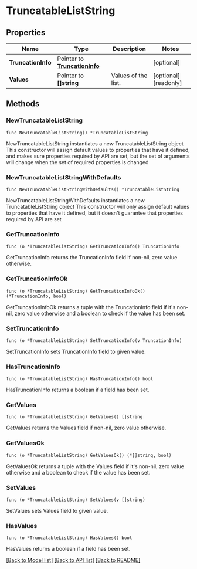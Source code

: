 # TruncatableListString

## Properties

Name | Type | Description | Notes
------------ | ------------- | ------------- | -------------
**TruncationInfo** | Pointer to [**TruncationInfo**](TruncationInfo.md) |  | [optional] 
**Values** | Pointer to **[]string** | Values of the list. | [optional] [readonly] 

## Methods

### NewTruncatableListString

`func NewTruncatableListString() *TruncatableListString`

NewTruncatableListString instantiates a new TruncatableListString object
This constructor will assign default values to properties that have it defined,
and makes sure properties required by API are set, but the set of arguments
will change when the set of required properties is changed

### NewTruncatableListStringWithDefaults

`func NewTruncatableListStringWithDefaults() *TruncatableListString`

NewTruncatableListStringWithDefaults instantiates a new TruncatableListString object
This constructor will only assign default values to properties that have it defined,
but it doesn't guarantee that properties required by API are set

### GetTruncationInfo

`func (o *TruncatableListString) GetTruncationInfo() TruncationInfo`

GetTruncationInfo returns the TruncationInfo field if non-nil, zero value otherwise.

### GetTruncationInfoOk

`func (o *TruncatableListString) GetTruncationInfoOk() (*TruncationInfo, bool)`

GetTruncationInfoOk returns a tuple with the TruncationInfo field if it's non-nil, zero value otherwise
and a boolean to check if the value has been set.

### SetTruncationInfo

`func (o *TruncatableListString) SetTruncationInfo(v TruncationInfo)`

SetTruncationInfo sets TruncationInfo field to given value.

### HasTruncationInfo

`func (o *TruncatableListString) HasTruncationInfo() bool`

HasTruncationInfo returns a boolean if a field has been set.

### GetValues

`func (o *TruncatableListString) GetValues() []string`

GetValues returns the Values field if non-nil, zero value otherwise.

### GetValuesOk

`func (o *TruncatableListString) GetValuesOk() (*[]string, bool)`

GetValuesOk returns a tuple with the Values field if it's non-nil, zero value otherwise
and a boolean to check if the value has been set.

### SetValues

`func (o *TruncatableListString) SetValues(v []string)`

SetValues sets Values field to given value.

### HasValues

`func (o *TruncatableListString) HasValues() bool`

HasValues returns a boolean if a field has been set.


[[Back to Model list]](../README.md#documentation-for-models) [[Back to API list]](../README.md#documentation-for-api-endpoints) [[Back to README]](../README.md)


